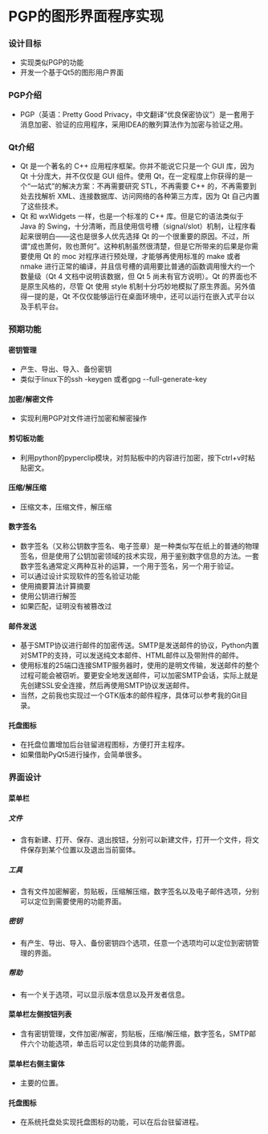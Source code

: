 # PGP的图形界面程序实现
### 设计目标
* 实现类似PGP的功能
* 开发一个基于Qt5的图形用户界面

### PGP介绍
* PGP（英语：Pretty Good Privacy，中文翻译“优良保密协议”）是一套用于消息加密、验证的应用程序，采用IDEA的散列算法作为加密与验证之用。

### Qt介绍
* Qt 是一个著名的 C++ 应用程序框架。你并不能说它只是一个 GUI 库，因为 Qt 十分庞大，并不仅仅是 GUI 组件。使用 Qt，在一定程度上你获得的是一个“一站式”的解决方案：不再需要研究 STL，不再需要 C++ 的<string>，不再需要到处去找解析 XML、连接数据库、访问网络的各种第三方库，因为 Qt 自己内置了这些技术。
* Qt 和 wxWidgets 一样，也是一个标准的 C++ 库。但是它的语法类似于 Java 的 Swing，十分清晰，而且使用信号槽（signal/slot）机制，让程序看起来很明白——这也是很多人优先选择 Qt 的一个很重要的原因。不过，所谓“成也萧何，败也萧何”。这种机制虽然很清楚，但是它所带来的后果是你需要使用 Qt 的 moc 对程序进行预处理，才能够再使用标准的 make 或者 nmake 进行正常的编译，并且信号槽的调用要比普通的函数调用慢大约一个数量级（Qt 4 文档中说明该数据，但 Qt 5 尚未有官方说明）。Qt 的界面也不是原生风格的，尽管 Qt 使用 style 机制十分巧妙地模拟了原生界面。另外值得一提的是，Qt 不仅仅能够运行在桌面环境中，还可以运行在嵌入式平台以及手机平台。

### 预期功能
#### 密钥管理
* 产生、导出、导入、备份密钥
* 类似于linux下的ssh -keygen 或者gpg --full-generate-key

#### 加密/解密文件
* 实现利用PGP对文件进行加密和解密操作

#### 剪切板功能
* 利用python的pyperclip模块，对剪贴板中的内容进行加密，按下ctrl+v时粘贴密文。

#### 压缩/解压缩
* 压缩文本，压缩文件，解压缩

#### 数字签名
* 数字签名（又称公钥数字签名、电子签章）是一种类似写在纸上的普通的物理签名，但是使用了公钥加密领域的技术实现，用于鉴别数字信息的方法。一套数字签名通常定义两种互补的运算，一个用于签名，另一个用于验证。
* 可以通过设计实现软件的签名验证功能
* 使用摘要算法计算摘要
* 使用公钥进行解签
* 如果匹配，证明没有被篡改过

#### 邮件发送
* 基于SMTP协议进行邮件的加密传送。SMTP是发送邮件的协议，Python内置对SMTP的支持，可以发送纯文本邮件、HTML邮件以及带附件的邮件。
* 使用标准的25端口连接SMTP服务器时，使用的是明文传输，发送邮件的整个过程可能会被窃听。要更安全地发送邮件，可以加密SMTP会话，实际上就是先创建SSL安全连接，然后再使用SMTP协议发送邮件。
* 当然，之前我也实现过一个GTK版本的邮件程序，具体可以参考我的Git目录。

#### 托盘图标
* 在托盘位置增加后台驻留进程图标，方便打开主程序。
* 如果借助PyQt5进行操作，会简单很多。

### 界面设计
#### 菜单栏
##### 文件
* 含有新建、打开、保存、退出按钮，分别可以新建文件，打开一个文件，将文件保存到某个位置以及退出当前窗体。

##### 工具
* 含有文件加密解密，剪贴板，压缩解压缩，数字签名以及电子邮件选项，分别可以定位到需要使用的功能界面。

##### 密钥
* 有产生、导出、导入、备份密钥四个选项，任意一个选项均可以定位到密钥管理的界面。

##### 帮助
* 有一个关于选项，可以显示版本信息以及开发者信息。

#### 菜单栏左侧按钮列表
* 含有密钥管理，文件加密/解密，剪贴板，压缩/解压缩，数字签名，SMTP邮件六个功能选项，单击后可以定位到具体的功能界面。

#### 菜单栏右侧主窗体
* 主要的位置。

#### 托盘图标
* 在系统托盘处实现托盘图标的功能，可以在后台驻留进程。